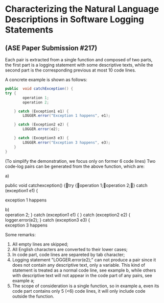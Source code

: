 # Characterizing the Natural Language Descriptions in Software Logging Statements 
## (ASE Paper Submission #217)

Each pair is extracted from a single function and composed of two parts, the first part is a logging statement with some descriptive texts, while the second part is the corresponding previous at most 10 code lines.

A concrete example is shown as follows:
```java
public	void catchException() {
try {
		operation 1;
		operation 2;

	} catch (Exception1 e1) {
		LOGGER.error("Exception 1 happens", e1);

	} catch (Exception2 e2) {
		LOGGER.error(e2);

	} catch (Exception3 e3) {
		LOGGER.error("Exception 3 happens", e3);
	}
}
```

(To simplify the demonstration, we focus only on former 6 code lines)
Two code-log pairs can be generated from the above function, which are:

a)  


public void catchexception() {:triangular_flag_on_post:try {:triangular_flag_on_post:operation 1;:triangular_flag_on_post:operation 2;:triangular_flag_on_post:} catch (exception1 e1) {

exception 1 happens

b)  
operation 2;	} catch (exception1 e1) {	} catch (exception2 e2) {	logger.error(e2);	} catch (exception3 e3) {  
exception 3 happens

Some remarks:
1. All empty lines are skipped;
2. All English characters are converted to their lower cases;
3. In code part, code lines are separeted by tab character;
4. Logging statement "LOGGER.error(e2);" can not produce a pair since it does not contain any descriptive text, only a variable. This kind of statement is treated as a normal code line, see example b, while others with descriptive text will not appear in the code part of any pairs, see example a;
5. The scope of consideration is a single function, so in example a, even its code part contains only 5 (<6) code lines, it will only include code outside the function.
